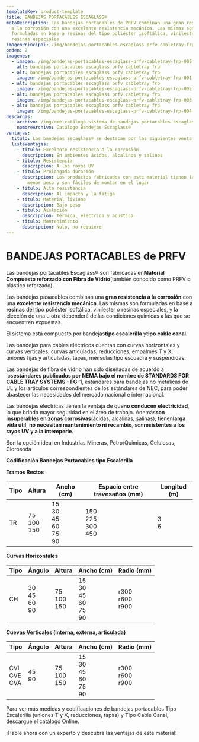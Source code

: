 ```yaml
---
templateKey: product-template
title: BANDEJAS PORTACABLES ESCAGLASS®
metaDescription: Las bandejas portacables de PRFV combinan una gran resistencia
  a la corrosión con una excelente resistencia mecánica. Las mismas son
  formuladas en base a resinas del tipo poliéster isoftálica, vinilester o
  resinas especiales
imagenPrincipal: /img/bandejas-portacables-escaglass-prfv-cabletray-frp-005.jpg
orden: 2
imagenes:
  - imagen: /img/bandejas-portacables-escaglass-prfv-cabletray-frp-005.jpg
    alt: bandejas portacables escaglass prfv cabletray frp
  - alt: bandejas portacables escaglass prfv cabletray frp
    imagen: /img/bandejas-portacables-escaglass-prfv-cabletray-frp-001.jpg
  - alt: bandejas portacables escaglass prfv cabletray frp
    imagen: /img/bandejas-portacables-escaglass-prfv-cabletray-frp-002.jpg
  - alt: bandejas portacables escaglass prfv cabletray frp
    imagen: /img/bandejas-portacables-escaglass-prfv-cabletray-frp-003.jpg
  - alt: bandejas portacables escaglass prfv cabletray frp
    imagen: /img/bandejas-portacables-escaglass-prfv-cabletray-frp-004.jpg
descargas:
  - archivo: /img/cme-catálogo-sistema-de-bandejas-portacables-escaglass-rev.-14.pdf
    nombreArchivo: Catálogo Bandejas Escaglass®
ventajas:
  titulo: Las bandejas Escaglass® se destacan por las siguientes ventajas
  listaVentajas:
    - titulo: Excelente resistencia a la corrosión
      descripcion: En ambientes ácidos, alcalinos y salinos
    - titulo: Resistencia
      descripcion: A los rayos UV
    - titulo: Prolongada duración
      descripcion: Los productos fabricados con este material tienen larga vida útil,
        menor peso y son fáciles de montar en el lugar
    - titulo: Alta resistencia
      descripcion: Al impacto y la fatiga
    - titulo: Material liviano
      descripcion: Bajo peso
    - titulo: Aislación
      descripcion: Térmica, eléctrica y acústica
    - titulo: Mantenimiento
      descripcion: Nulo, no requiere
---
```

# **BANDEJAS PORTACABLES de PRFV**

Las bandejas portacables Escaglass® son fabricadas en**Material Compuesto reforzado con Fibra de Vidrio**(también conocido como PRFV o plástico reforzado).

Las bandejas pasacables combinan una **gran resistencia a la corrosión** con una **excelente resistencia mecánica**. Las mismas son formuladas en base a **resinas** del tipo poliéster isoftálica, vinilester o resinas especiales, y la elección de una u otra dependerá de las condiciones químicas a las que se encuentren expuestas.

El sistema está compuesto por bandejas**tipo escalerilla** y**tipo cable cana**l.

Las bandejas para cables eléctricos cuentan con curvas horizontales y curvas verticales, curvas articuladas, reducciones, empalmes T y X, uniones fijas y articuladas, tapas, ménsulas tipo escuadra y suspendidas.

Las bandejas de fibra de vidrio han sido diseñadas de acuerdo a los**estándares publicados por NEMA bajo el nombre de STANDARDS FOR CABLE TRAY SYSTEMS – FG-1**, estándares para bandejas no metálicas de UL y los artículos correspondientes de los estándares de NEC, para poder abastecer las necesidades del mercado nacional e internacional.

Las bandejas eléctricas tienen la ventaja de que**no conducen electricidad**, lo que brinda mayor seguridad en el área de trabajo. Además**son insuperables en zonas corrosivas**(ácidas, alcalinas, salinas), tienen**larga vida útil**, **no necesitan mantenimiento ni recambio**, son**resistentes a los rayos UV y a la intemperie**.

Son la opción ideal en Industrias Mineras, Petro/Químicas, Celulosas, Clorosoda

**Codificación Bandejas Portacables tipo Escalerilla**

**Tramos Rectos**

| Tipo | Altura               | Ancho (cm)                                 | Espacio entre travesaños (mm)  | Longitud (m) |
| ---- | -------------------- | ------------------------------------------ | ------------------------------ | ------------ |
| TR   | 75 <br/>100 <br/>150 | 15<br/> 30<br/> 45<br/> 60<br/> 75<br/> 90 | 150<br/> 225<br/> 300<br/> 450 | 3<br/> 6     |

**Curvas Horizontales**

| Tipo | Ángulo                     | Altura               | Ancho (cm)                                 | Radio (mm)               |
| ---- | -------------------------- | -------------------- | ------------------------------------------ | ------------------------ |
| CH   | 30<br/> 45<br/> 60<br/> 90 | 75<br/> 100<br/> 150 | 15 <br/>30<br/> 45<br/> 60<br/> 75<br/> 90 | r300<br/> r600 <br/>r900 |

**Cuevas Verticales (interna, externa, articulada)**

| Tipo                  | Ángulo     | Altura               | Ancho (cm)                                 | Radio (mm)               |
| --------------------- | ---------- | -------------------- | ------------------------------------------ | ------------------------ |
| CVI <br/>CVE<br/> CVA | 45<br/> 90 | 75<br/> 100<br/> 150 | 15<br/> 30 <br/>45<br/> 60<br/> 75 <br/>90 | r300<br/> r600 <br/>r900 |

Para ver más medidas y codificaciones de bandejas portacables Tipo Escalerilla (uniones T y X, reducciones, tapas) y Tipo Cable Canal, descargue el catálogo Online.

¡Hable ahora con un experto y descubra las ventajas de este material!